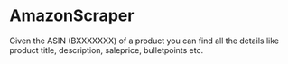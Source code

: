 # AmazonScraper

Given the ASIN (BXXXXXXX) of a product you can find all the details like product title, description, saleprice, bulletpoints etc.
